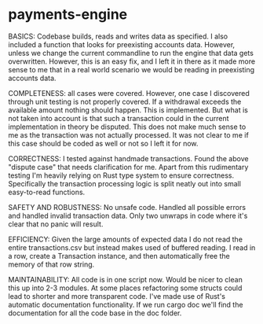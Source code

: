 # payments-engine

BASICS: Codebase builds, reads and writes data as specified. I also included a function that looks 
for preexisting accounts data. However, unless we change the current commandline to run the engine
that data gets overwritten. However, this is an easy fix, and I left it in there as it made more 
sense to me that in a real world scenario we would be reading in preexisting accounts data.

COMPLETENESS: all cases were covered. However, one case I discovered through unit testing
is not properly covered. If a withdrawal exceeds the available amount nothing should happen.
This is implemented. But what is not taken into account is that such a transaction could 
in the current implementation in theory be disputed. This does not make much sense to me as
the transaction was not actually processed. It was not clear to me if this case should be 
coded as well or not so I left it for now.

CORRECTNESS: I tested against handmade transactions. Found the above "dispute case" that needs 
clarification for me. Apart from this rudimentary testing I'm heavily relying on Rust type system 
to ensure correctness. Specifically the transaction processing logic is split neatly out into small 
easy-to-read functions.

SAFETY AND ROBUSTNESS: No unsafe code. Handled all possible errors and handled invalid transaction data. 
Only two unwraps in code where it's clear that no panic will result.

EFFICIENCY: Given the large amounts of expected data I do not read the entire transactions.csv but instead
makes used of buffered reading. I read in a row, create a Transaction instance, and then automatically free 
the memory of that row string.

MAINTAINABILITY: All code is in one script now. Would be nicer to clean this up into 2-3 modules. At some places 
refactoring some structs could lead to shorter and more transparent code. I've made use of Rust's automatic 
documentation functionality. If we run cargo doc we'll find the documentation for all the code base in the doc folder.

